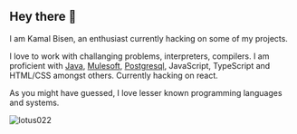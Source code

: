 ## Hey there 👋

I am Kamal Bisen, an enthusiast currently hacking on some of my projects.

I love to work with challanging problems, interpreters, compilers. I am proficient with [Java](https://elixir-lang.org),
[Mulesoft](https://rescript-lang.org), [Postgresql](https://golang.org), JavaScript,
TypeScript and HTML/CSS amongst others. Currently hacking on react.

As you might have guessed, I love lesser known programming languages and
systems.

<p align="left">
  <img
    src="https://komarev.com/ghpvc/?username=gargakshit"
    alt="lotus022"
  />
</p>
